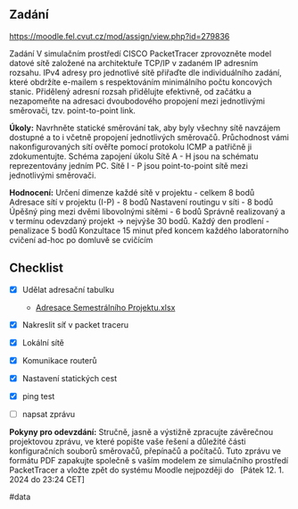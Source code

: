## Zadání

https://moodle.fel.cvut.cz/mod/assign/view.php?id=279836

Zadání V simulačním prostředí CISCO PacketTracer zprovozněte model datové sítě založené na architektuře TCP/IP v zadaném IP adresním rozsahu. IPv4 adresy pro jednotlivé sítě přiřaďte dle individuálního zadání, které obdržíte e-mailem s respektováním minimálního počtu koncových stanic. Přidělený adresní rozsah přidělujte efektivně, od začátku a nezapomeňte na adresaci dvoubodového propojení mezi jednotlivými směrovači, tzv. point-to-point link. 

**Úkoly:**
Navrhněte statické směrování tak, aby byly všechny sítě navzájem dostupné a to i včetně propojení jednotlivých směrovačů. Průchodnost vámi nakonfigurovaných sítí ověřte pomocí protokolu ICMP a patřičně ji zdokumentujte. 
Schéma zapojení úkolu Sítě A - H jsou na schématu reprezentovány jedním PC.
Sítě I - P jsou point-to-point sítě mezi jednotlivými směrovači. 

**Hodnocení:** 
Určení dimenze každé sítě v projektu - celkem 8 bodů 
Adresace sítí v projektu (I-P) - 8 bodů
Nastavení routingu v síti - 8 bodů 
Úpěšný ping mezi dvěmi libovolnými sítěmi - 6 bodů 
Správně realizovaný a v termínu odevzdaný projekt -> nejvýše 30 bodů. 
Každý den prodlení - penalizace 5 bodů 
Konzultace 15 minut před koncem každého laboratorního cvičení ad-hoc po domluvě se cvičícím
## Checklist

- [x] Udělat adresační tabulku 
	- [Adresace Semestrálního Projektu.xlsx](https://campuscvut-my.sharepoint.com/:x:/r/personal/prochvi9_cvut_cz/Documents/Adresace%20Semestr%C3%A1ln%C3%ADho%20Projektu.xlsx?d=w2b42e2f8716a4857b70de39cc72b2e48&csf=1&web=1&e=Gqacfj)
- [x] Nakreslit síť v packet traceru
- [x] Lokální sítě
- [x] Komunikace routerů
- [x] Nastavení statických cest
- [x] ping test
- [ ] napsat zprávu


**Pokyny pro odevzdání:**
Stručně, jasně a výstižně zpracujte závěrečnou projektovou zprávu, ve které popište vaše řešení a důležité části konfiguračních souborů směrovačů, přepínačů a počítačů. Tuto zprávu ve formátu PDF zapakujte společně s vaším modelem ze simulačního prostředí PacketTracer a vložte zpět do systému Moodle nejpozději do   [Pátek 12. 1. 2024 do 23:24 CET] 

#data